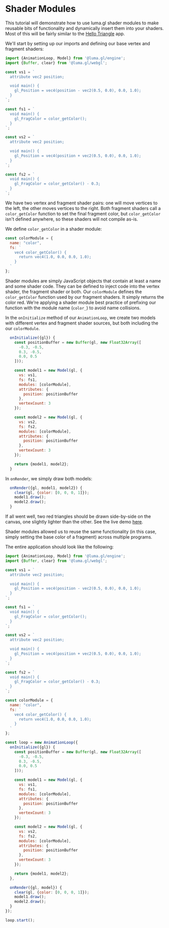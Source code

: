 # Shader Modules

This tutorial will demonstrate how to use luma.gl shader modules to make reusable bits of functionality and dynamically insert them into your shaders. Most of this will be fairly similar to the [Hello Triangle](/docs/get-started/hello-triangle.md) app.

We'll start by setting up our imports and defining our base vertex and fragment shaders:
```js
import {AnimationLoop, Model} from '@luma.gl/engine';
import {Buffer, clear} from '@luma.gl/webgl';

const vs1 = `
  attribute vec2 position;

  void main() {
    gl_Position = vec4(position - vec2(0.5, 0.0), 0.0, 1.0);
  }
`;

const fs1 = `
  void main() {
    gl_FragColor = color_getColor();
  }
`;

const vs2 = `
  attribute vec2 position;

  void main() {
    gl_Position = vec4(position + vec2(0.5, 0.0), 0.0, 1.0);
  }
`;

const fs2 = `
  void main() {
    gl_FragColor = color_getColor() - 0.3;
  }
`;
```

We have two vertex and fragment shader pairs: one will move vertices to the left, the other moves vertices to the right. Both fragment shaders call a `color_getColor` function to set the final fragment color, but `color_getColor` isn't defined anywhere, so these shaders will not compile as-is.

We define `color_getColor` in a shader module:
```js
const colorModule = {
  name: "color",
  fs: `
    vec4 color_getColor() {
      return vec4(1.0, 0.0, 0.0, 1.0);
    }
  `
};
```

Shader modules are simply JavaScript objects that contain at least a name and some shader code. They can be defined to inject code into the vertex shader, the fragment shader or both. Our `colorModule` defines the `color_getColor` function used by our fragment shaders. It simply returns the color red. We're applying a shader module best practice of prefixing our function with the module name (`color_`) to avoid name collisions.

In the `onInitialize` method of our `AnimationLoop`, we create two models with different vertex and fragment shader sources, but both including the our `colorModule`.

```js
  onInitialize({gl}) {
    const positionBuffer = new Buffer(gl, new Float32Array([
      -0.3, -0.5,
      0.3, -0.5,
      0.0, 0.5
    ]));

    const model1 = new Model(gl, {
      vs: vs1,
      fs: fs1,
      modules: [colorModule],
      attributes: {
        position: positionBuffer
      },
      vertexCount: 3
    });

    const model2 = new Model(gl, {
      vs: vs2,
      fs: fs2,
      modules: [colorModule],
      attributes: {
        position: positionBuffer
      },
      vertexCount: 3
    });

    return {model1, model2};
  }
```

In `onRender`, we simply draw both models:

```js
  onRender({gl, model1, model2}) {
    clear(gl, {color: [0, 0, 0, 1]});
    model1.draw();
    model2.draw();
  }
```
If all went well, two red triangles should be drawn side-by-side on the canvas, one slightly lighter than the other. See the live demo [here](/examples/getting-started/shader-modules).

Shader modules allowed us to reuse the same functionality (in this case, simply setting the base color of a fragment) across multiple programs.

The entire application should look like the following:
```js
import {AnimationLoop, Model} from '@luma.gl/engine';
import {Buffer, clear} from '@luma.gl/webgl';

const vs1 = `
  attribute vec2 position;

  void main() {
    gl_Position = vec4(position - vec2(0.5, 0.0), 0.0, 1.0);
  }
`;

const fs1 = `
  void main() {
    gl_FragColor = color_getColor();
  }
`;

const vs2 = `
  attribute vec2 position;

  void main() {
    gl_Position = vec4(position + vec2(0.5, 0.0), 0.0, 1.0);
  }
`;

const fs2 = `
  void main() {
    gl_FragColor = color_getColor() - 0.3;
  }
`;

const colorModule = {
  name: "color",
  fs: `
    vec4 color_getColor() {
      return vec4(1.0, 0.0, 0.0, 1.0);
    }
  `
};

const loop = new AnimationLoop({
  onInitialize({gl}) {
    const positionBuffer = new Buffer(gl, new Float32Array([
      -0.3, -0.5,
      0.3, -0.5,
      0.0, 0.5
    ]));

    const model1 = new Model(gl, {
      vs: vs1,
      fs: fs1,
      modules: [colorModule],
      attributes: {
        position: positionBuffer
      },
      vertexCount: 3
    });

    const model2 = new Model(gl, {
      vs: vs2,
      fs: fs2,
      modules: [colorModule],
      attributes: {
        position: positionBuffer
      },
      vertexCount: 3
    });

    return {model1, model2};
  },

  onRender({gl, model}) {
    clear(gl, {color: [0, 0, 0, 1]});
    model1.draw();
    model2.draw();
  }
});

loop.start();
```

